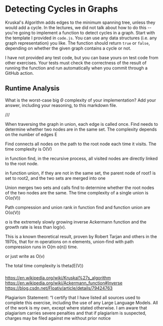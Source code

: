 # Detecting Cycles in Graphs

Kruskal's Algorithm adds edges to the minimum spanning tree, unless they would
add a cycle. In the lectures, we did not talk about how to do this -- you're
going to implement a function to detect cycles in a graph. Start with the
template I provided in `code.js`. You can use any data structures (i.e. any
graph representation) you like. The function should return `true` or `false`,
depending on whether the given graph contains a cycle or not.

I have not provided any test code, but you can base yours on test code from
other exercises. Your tests must check the correctness of the result of running
the function and run automatically when you commit through a GitHub action.

## Runtime Analysis

What is the worst-case big $\Theta$ complexity of your implementation? Add your
answer, including your reasoning, to this markdown file.

///

When traversing the graph in union, each edge is called once. Find needs to determine whether two nodes are in the same set. The complexity depends on the number of edges E

Find connects all nodes on the path to the root node each time it visits. The time complexity is O(V)

in function find, in the recursive process, all visited nodes are directly linked to the root node.

in function union, if they are not in the same set, the parent node of root1 is set to root2, and the two sets are merged into one

Union merges two sets and calls find to determine whether the root nodes of the two nodes are the same. The time complexity of a single union is O(α(V))

Path compression and union rank in function find and function union are O(α(V))

α is the extremely slowly growing inverse Ackermann function and the growth rate is less than log(v).

This is a known theoretical result, proven by Robert Tarjan and others in the 1970s, that for m operations on n elements, union-find with path compression runs in O(m α(n)) time.

or just write as O(v)

The total time complexity is theta(E(V))


###
https://en.wikipedia.org/wiki/Kruskal%27s_algorithm
https://en.wikipedia.org/wiki/Ackermann_function#Inverse
https://blog.csdn.net/Floatiy/article/details/79424763

Plagiarism Statement: “I certify that I have listed all sources used to complete this exercise, including the use of any Large Language Models. All of the work is my own, except where stated otherwise. I am aware that plagiarism carries severe penalties and that if plagiarism is suspected, charges may be filed against me without prior notice
